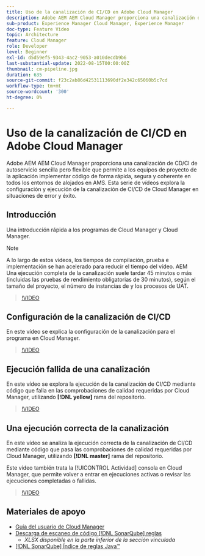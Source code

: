 ```yaml
---
title: Uso de la canalización de CI/CD en Adobe Cloud Manager
description: Adobe AEM AEM Cloud Manager proporciona una canalización de CD/CI de autoservicio sencilla pero flexible que permite a los equipos de proyecto de la aplicación implementar código de forma rápida, segura y coherente en todos los entornos de alojados en AMS. Esta serie de vídeos explora la configuración y ejecución de la canalización de CI/CD de Cloud Manager en situaciones de error y éxito.
sub-product: Experience Manager Cloud Manager, Experience Manager
doc-type: Feature Video
topic: Architecture
feature: Cloud Manager
role: Developer
level: Beginner
exl-id: d5d59ef5-9343-4ac2-9053-a010decdb9b6
last-substantial-update: 2022-08-15T00:00:00Z
thumbnail: cm-pipeline.jpg
duration: 635
source-git-commit: f23c2ab86d42531113690df2e342c65060b5c7cd
workflow-type: tm+mt
source-wordcount: '300'
ht-degree: 0%

---
```


# Uso de la canalización de CI/CD en Adobe Cloud Manager

Adobe AEM AEM Cloud Manager proporciona una canalización de CD/CI de autoservicio sencilla pero flexible que permite a los equipos de proyecto de la aplicación implementar código de forma rápida, segura y coherente en todos los entornos de alojados en AMS. Esta serie de vídeos explora la configuración y ejecución de la canalización de CI/CD de Cloud Manager en situaciones de error y éxito.

## Introducción

Una introducción rápida a los programas de Cloud Manager y Cloud Manager.

>[!NOTE]
>
>A lo largo de estos vídeos, los tiempos de compilación, prueba e implementación se han acelerado para reducir el tiempo del vídeo. AEM Una ejecución completa de la canalización suele tardar 45 minutos o más (incluidas las pruebas de rendimiento obligatorias de 30 minutos), según el tamaño del proyecto, el número de instancias de y los procesos de UAT.

>[!VIDEO](https://video.tv.adobe.com/v/23082?quality=12&learn=on)

## Configuración de la canalización de CI/CD

En este vídeo se explica la configuración de la canalización para el programa en Cloud Manager.

>[!VIDEO](https://video.tv.adobe.com/v/23083?quality=12&learn=on)

## Ejecución fallida de una canalización

En este vídeo se explora la ejecución de la canalización de CI/CD mediante código que falla en las comprobaciones de calidad requeridas por Cloud Manager, utilizando **[!DNL yellow]** rama del repositorio.

>[!VIDEO](https://video.tv.adobe.com/v/23084?quality=12&learn=on)

## Una ejecución correcta de la canalización

En este vídeo se analiza la ejecución correcta de la canalización de CI/CD mediante código que pasa las comprobaciones de calidad requeridas por Cloud Manager, utilizando **[!DNL master]** rama del repositorio.

Este vídeo también trata la [!UICONTROL Actividad] consola en Cloud Manager, que permite volver a entrar en ejecuciones activas o revisar las ejecuciones completadas o fallidas.

>[!VIDEO](https://video.tv.adobe.com/v/23085?quality=12&learn=on)

## Materiales de apoyo

* [Guía del usuario de Cloud Manager](https://experienceleague.adobe.com/docs/experience-manager-cloud-manager/content/introduction.html?lang=es)
* [Descarga de escaneo de código [!DNL SonarQube] reglas](https://experienceleague.adobe.com/docs/experience-manager-cloud-manager/content/using/code-quality-testing.html)
   * *XLSX disponible en la parte inferior de la sección vinculada*
* [[!DNL SonarQube] Índice de reglas Java™](https://rules.sonarsource.com/java/)
